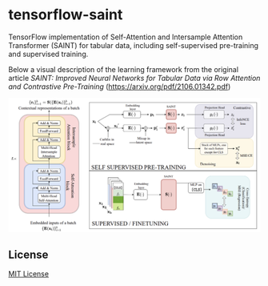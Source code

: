 # tensorflow-saint
TensorFlow implementation of Self-Attention and Intersample Attention Transformer (SAINT) for tabular data, including self-supervised pre-training and supervised training. 

Below a visual description of the learning framework from the original article *SAINT: Improved Neural Networks for Tabular Data via Row Attention and Contrastive Pre-Training* (https://arxiv.org/pdf/2106.01342.pdf)

![Self-Attention and Intersample Attention Transformer](image/SAINT.png "Self-Attention and Intersample Attention Transformer")

## License
[MIT License](LICENSE)
